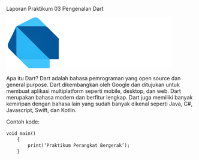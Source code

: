 Laporan Praktikum 03
Pengenalan Dart

![alt text](image.png)

Apa itu Dart?
Dart adalah bahasa pemrograman yang open source dan general purpose. Dart dikembangkan oleh Google dan ditujukan untuk membuat aplikasi multiplatform seperti mobile, desktop, dan web. Dart merupakan bahasa modern dan berfitur lengkap. Dart juga memiliki banyak kemiripan dengan bahasa lain yang sudah banyak dikenal seperti Java, C#, Javascript, Swift, dan Kotlin.

Contoh kode: 

    void main() 
        { 
            print(‘Praktikum Perangkat Bergerak’);  
        } 